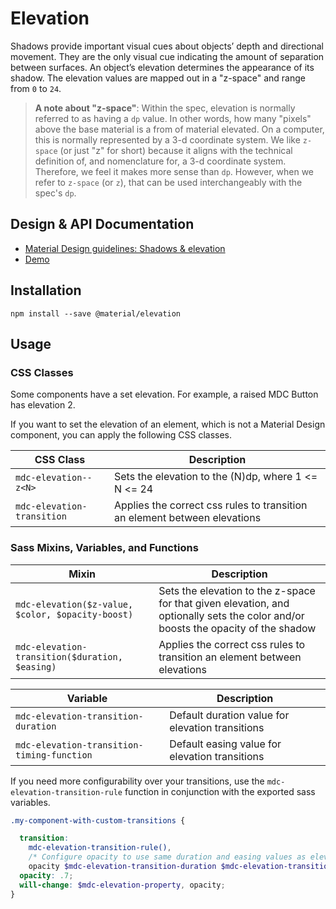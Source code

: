 <!--docs:
title: "Elevation"
layout: detail
section: components
excerpt: "Shadows and elevation as Sass mixins and CSS classes."
iconId: shadow
path: /catalog/elevation/
-->

# Elevation

<!--<div class="article__asset">
  <a class="article__asset-link"
     href="https://material-components-web.appspot.com/elevation.html">
    <img src="{{ site.rootpath }}/images/mdc_web_screenshots/elevation.png" width="247" alt="Elevation screenshot">
  </a>
</div>-->

Shadows provide important visual cues about objects’ depth and directional movement. They are the only visual cue indicating the amount of separation between surfaces. An object’s elevation determines the appearance of its shadow. The elevation values are mapped out in a "z-space" and range from `0` to `24`.

> **A note about "z-space"**: Within the spec, elevation is normally referred to as having a `dp` value. In other words, how many "pixels" above the base material is a from of material elevated. On a computer, this is normally represented by a 3-d coordinate system. We like `z-space` (or just "z" for short) because it aligns with the technical definition of, and nomenclature for, a 3-d coordinate system. Therefore, we feel it makes more sense than `dp`. However, when we refer to `z-space` (or `z`), that can be used interchangeably with the spec's `dp`.

## Design & API Documentation

<ul class="icon-list">
  <li class="icon-list-item icon-list-item--spec">
    <a href="https://material.io/guidelines/what-is-material/elevation-shadows.html">Material Design guidelines: Shadows & elevation</a>
  </li>
  <li class="icon-list-item icon-list-item--link">
    <a href="https://material-components-web.appspot.com/elevation.html">Demo</a>
  </li>
</ul>

## Installation

```
npm install --save @material/elevation
```

## Usage

### CSS Classes

Some components have a set elevation. For example, a raised MDC Button has elevation 2.

If you want to set the elevation of an element, which is not a Material Design component, you
can apply the following CSS classes.

CSS Class | Description
--- | ---
`mdc-elevation--z<N>` | Sets the elevation to the (N)dp, where 1 <= N <= 24
`mdc-elevation-transition` | Applies the correct css rules to transition an element between elevations

### Sass Mixins, Variables, and Functions

Mixin | Description
--- | ---
`mdc-elevation($z-value, $color, $opacity-boost)` | Sets the elevation to the z-space for that given elevation, and optionally sets the color and/or boosts the opacity of the shadow
`mdc-elevation-transition($duration, $easing)` | Applies the correct css rules to transition an element between elevations

Variable | Description
--- | ---
`mdc-elevation-transition-duration` | Default duration value for elevation transitions
`mdc-elevation-transition-timing-function` | Default easing value for elevation transitions

If you need more configurability over your transitions, use the `mdc-elevation-transition-rule` function in conjunction with the exported sass variables.

```scss
.my-component-with-custom-transitions {

  transition:
    mdc-elevation-transition-rule(),
    /* Configure opacity to use same duration and easing values as elevation */
    opacity $mdc-elevation-transition-duration $mdc-elevation-transition-timing-function;
  opacity: .7;
  will-change: $mdc-elevation-property, opacity;
}
```
